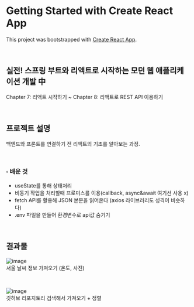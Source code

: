 # Getting Started with Create React App

This project was bootstrapped with [Create React App](https://github.com/facebook/create-react-app).

<br>

## 실전! 스프링 부트와 리액트로 시작하는 모던 웹 애플리케이션 개발 中

Chapter 7: 리액트 시작하기 ~ Chapter 8: 리액트로 REST API 이용하기

<br>

## 프로젝트 설명

백엔드와 프론트를 연결하기 전 리액트의 기초를 알아보는 과정.

<br>

### ▫️ 배운 것

* useState를 통해 상태처리
* 비동기 작업을 처리할때 프로미스를 이용(callback, async&await 여기선 사용 x)
* fetch API를 활용해 JSON 본문을 읽어온다 (axios 라이브러리도 성격이 비슷하다)
* .env 파일을 만들어 환경변수로 api값 숨기기
  
<br>

## 결과물 

![image](https://github.com/intshc/ModernWebApp-React/assets/103359817/bbf0bca5-b399-4985-92c9-fbf4a98da58b)
<br>
서울 날씨 정보 가져오기 (온도, 사진)

<br>

![image](https://github.com/intshc/ModernWebApp-React/assets/103359817/7587ff2a-5581-4620-a3e6-22bb0ad48d73)
<br>
깃허브 리포지토리 검색해서 가져오기 + 정렬
